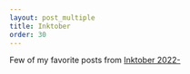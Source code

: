```yaml
---
layout: post_multiple
title: Inktober
order: 30
---
```


Few of my favorite posts from [Inktober 2022-](https://inktober.com/rules)